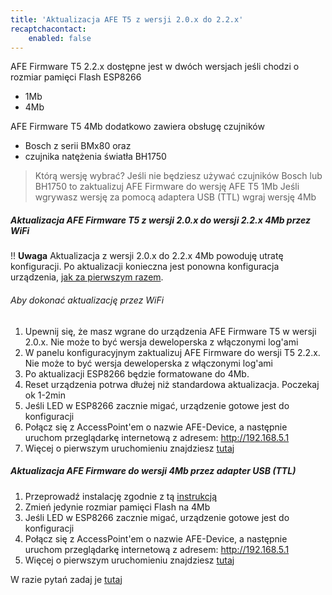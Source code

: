 ```yaml
---
title: 'Aktualizacja AFE T5 z wersji 2.0.x do 2.2.x'
recaptchacontact:
    enabled: false
---
```


AFE Firmware T5 2.2.x dostępne jest w dwóch wersjach jeśli chodzi o rozmiar pamięci Flash ESP8266
* 1Mb
* 4Mb

AFE Firmware T5 4Mb dodatkowo zawiera obsługę czujników
* Bosch z serii BMx80 oraz
* czujnika natężenia światła BH1750

> Którą wersję wybrać? Jeśli nie będziesz używać czujników Bosch lub BH1750 to zaktualizuj AFE Firmware do wersję AFE T5 1Mb
Jeśli wgrywasz wersję za pomocą adaptera USB (TTL) wgraj wersję 4Mb

##### Aktualizacja AFE Firmware T5 z wersji 2.0.x do wersji 2.2.x 4Mb przez WiFi

!! **Uwaga** Aktualizacja z wersji 2.0.x do 2.2.x 4Mb powoduję utratę konfiguracji. Po aktualizacji konieczna jest ponowna konfiguracja urządzenia, [jak za pierwszym razem](https://afe.smartnydom.pl/pl/instalacja/instalacja-zanim-zainstalujesz-firmware/pierwsze-uruchomienie).

###### Aby dokonać aktualizację przez WiFi
1. Upewnij się, że masz wgrane do urządzenia AFE Firmware T5 w wersji 2.0.x. Nie może to być wersja deweloperska z włączonymi log'ami
2. W panelu konfiguracyjnym zaktualizuj AFE Firmware do wersji T5 2.2.x. Nie może to być wersja deweloperska z włączonymi log'ami
3. Po aktualizacji ESP8266 będzie formatowane do 4Mb. 
4. Reset urządzenia potrwa dłużej niż standardowa aktualizacja. Poczekaj ok 1-2min
5. Jeśli LED w ESP8266 zacznie migać, urządzenie gotowe jest do konfiguracji
6. Połącz się z AccessPoint'em o nazwie AFE-Device, a następnie uruchom przeglądarkę internetową z adresem: http://192.168.5.1
7. Więcej o pierwszym uruchomieniu znajdziesz [tutaj](/instalacja/instalacja-zanim-zainstalujesz-firmware/pierwsze-uruchomienie)

##### Aktualizacja AFE Firmware do wersji 4Mb przez adapter USB (TTL)

1. Przeprowadź instalację zgodnie z tą [instrukcją](/instalacja/instalacja-zanim-zainstalujesz-firmware/instalacja)
2. Zmień jedynie rozmiar pamięci Flash na 4Mb
3. Jeśli LED w ESP8266 zacznie migać, urządzenie gotowe jest do konfiguracji
4. Połącz się z AccessPoint'em o nazwie AFE-Device, a następnie uruchom przeglądarkę internetową z adresem: http://192.168.5.1
5. Więcej o pierwszym uruchomieniu znajdziesz [tutaj](/instalacja/instalacja-zanim-zainstalujesz-firmware/pierwsze-uruchomienie)
 


W razie pytań zadaj je [tutaj](https://www.smartnydom.pl/forum/firmware-do-przelacznika-sonoff/)


